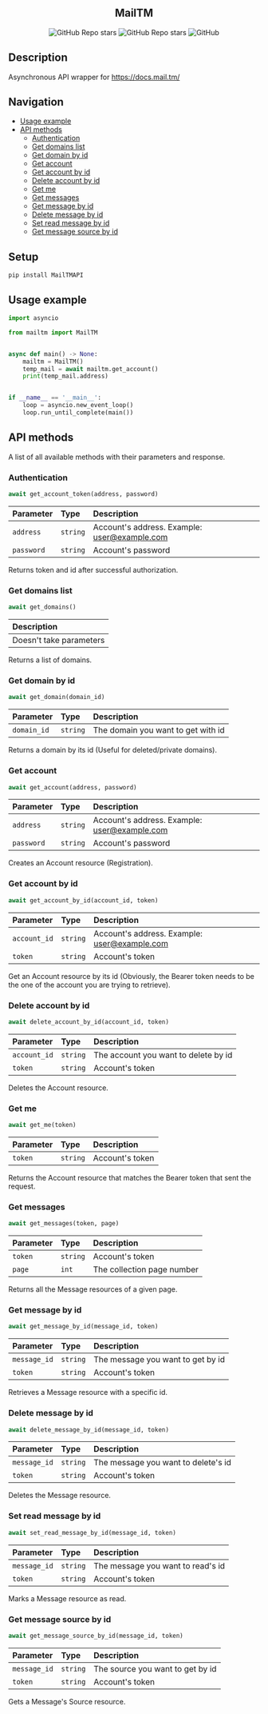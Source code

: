 <h2 align="center">MailTM</h2>

<div align="center">
 <img alt="GitHub Repo stars" src="https://img.shields.io/github/stars/prtolem/MailTM">
 <img alt="GitHub Repo stars" src="https://img.shields.io/github/languages/code-size/prtolem/MailTM">
 <img alt="GitHub" src="https://img.shields.io/github/license/prtolem/MailTM">
</div>

## Description
Asynchronous API wrapper for https://docs.mail.tm/

## Navigation
* [Usage example](#Usage-example)
* [API methods](#API-methods)
  * [Authentication](#Authentication)
  * [Get domains list](#Get-domains-list)
  * [Get domain by id](#Get-domain-by-id)
  * [Get account](#Get-account)
  * [Get account by id](#Get-account-by-id)
  * [Delete account by id](#Delete-account-by-id)
  * [Get me](#Get-me)
  * [Get messages](#Get-messages)
  * [Get message by id](#Get-message-by-id)
  * [Delete message by id](#Delete-message-by-id)
  * [Set read message by id](#Set-read-message-by-id)
  * [Get message source by id](#Get-message-source-by-id)

## Setup
```shell
pip install MailTMAPI
```

## Usage example
```python
import asyncio

from mailtm import MailTM


async def main() -> None:
    mailtm = MailTM()
    temp_mail = await mailtm.get_account()
    print(temp_mail.address)


if __name__ == '__main__':
    loop = asyncio.new_event_loop()
    loop.run_until_complete(main())
```

## API methods
A list of all available methods with their parameters and response.

### Authentication
```python 
await get_account_token(address, password)
```

| Parameter   | Type     | Description                                  |
|:------------| :------- |:---------------------------------------------|
| `address`   | `string` | Account's address. Example: user@example.com |
| `password`  | `string` | Account's password                           |

Returns token and id after successful authorization.

### Get domains list
```python 
await get_domains()
```

| Description             |
|:------------------------|
| Doesn't take parameters |

Returns a list of domains.

### Get domain by id
```python 
await get_domain(domain_id)
```

| Parameter    | Type     | Description                         |
|:-------------| :------- |:------------------------------------|
| `domain_id`  | `string` | The domain you want to get with id  |

Returns a domain by its id (Useful for deleted/private domains).

### Get account
```python 
await get_account(address, password)
```

| Parameter   | Type     | Description                                  |
|:------------| :------- |:---------------------------------------------|
| `address`   | `string` | Account's address. Example: user@example.com |
| `password`  | `string` | Account's password                           |

Creates an Account resource (Registration).

### Get account by id
```python 
await get_account_by_id(account_id, token)
```

| Parameter    | Type     | Description                                  |
|:-------------| :------- |:---------------------------------------------|
| `account_id` | `string` | Account's address. Example: user@example.com |
| `token`      | `string` | Account's token                              |

Get an Account resource by its id (Obviously, the Bearer token needs to be the one of the account you are trying to retrieve).

### Delete account by id
```python 
await delete_account_by_id(account_id, token)
```

| Parameter    | Type     | Description                          |
|:-------------| :------- |:-------------------------------------|
| `account_id` | `string` | The account you want to delete by id |
| `token`      | `string` | Account's token                      |

Deletes the Account resource.

### Get me
```python 
await get_me(token)
```

| Parameter  | Type     | Description     |
|:-----------| :------- |:----------------|
| `token`    | `string` | Account's token |

Returns the Account resource that matches the Bearer token that sent the request.

### Get messages
```python 
await get_messages(token, page)
```

| Parameter | Type     | Description                |
|:----------|:---------|:---------------------------|
| `token`   | `string` | Account's token            |
| `page`    | `int`    | The collection page number |

Returns all the Message resources of a given page.

### Get message by id
```python 
await get_message_by_id(message_id, token)
```

| Parameter     | Type       | Description                         |
|:--------------|:-----------|:------------------------------------|
| `message_id`  | `string`   | The message you want to get by id   |
| `token`       | `string`   | Account's token                     |

Retrieves a Message resource with a specific id.

### Delete message by id
```python 
await delete_message_by_id(message_id, token)
```

| Parameter     | Type       | Description                         |
|:--------------|:-----------|:------------------------------------|
| `message_id`  | `string`   | The message you want to delete's id |
| `token`       | `string`   | Account's token                     |

Deletes the Message resource.

### Set read message by id
```python 
await set_read_message_by_id(message_id, token)
```

| Parameter     | Type       | Description                        |
|:--------------|:-----------|:-----------------------------------|
| `message_id`  | `string`   | The message you want to read's id  |
| `token`       | `string`   | Account's token                    |

Marks a Message resource as read.

### Get message source by id
```python 
await get_message_source_by_id(message_id, token)
```

| Parameter     | Type       | Description                       |
|:--------------|:-----------|:----------------------------------|
| `message_id`  | `string`   | The source you want to get by id  |
| `token`       | `string`   | Account's token                   |

Gets a Message's Source resource.
